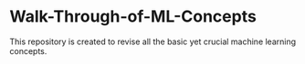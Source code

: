 # Walk-Through-of-ML-Concepts
This repository is created to revise all the basic yet crucial machine learning concepts.
